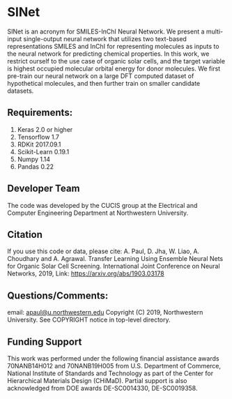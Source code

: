 # SINet
SINet is an acronym for SMILES-InChI Neural Network. We present a multi-input single-output neural network that utilizes two text-based representations SMILES and InChI for representing molecules as inputs to the neural network for predicting chemical properties. In this work, we restrict ourself to the use case of organic solar cells, and the target variable is highest occupied molecular orbital energy for donor molecules. We first pre-train our neural network on a large DFT computed dataset of hypothetical molecules, and then further train on smaller candidate datasets.

## Requirements:
1. Keras 2.0 or higher
2. Tensorflow 1.7
3. RDKit 2017.09.1
4. Scikit-Learn 0.19.1
5. Numpy 1.14
6. Pandas 0.22

## Developer Team
The code was developed by the CUCIS group at the Electrical and Computer Engineering Department at Northwestern University.

## Citation
If you use this code or data, please cite:
A. Paul, D. Jha, W. Liao, A. Choudhary and A. Agrawal. Transfer Learning Using Ensemble Neural Nets for Organic Solar Cell Screening. International Joint Conference on Neural Networks, 2019, Link: https://arxiv.org/abs/1903.03178

## Questions/Comments:
email: apaul@u.northwestern.edu
Copyright (C) 2019, Northwestern University.
See COPYRIGHT notice in top-level directory.

## Funding Support
This work was performed under the following financial assistance awards 70NANB14H012 and 70NANB19H005 from U.S. Department of Commerce, National Institute of Standards and Technology as part of the Center for Hierarchical Materials Design (CHiMaD). Partial support is also acknowledged from DOE awards DE-SC0014330, DE-SC0019358.
